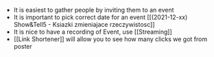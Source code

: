 - It is easiest to gather people by inviting them to an event
- It is important to pick correct date for an event [[(2021-12-xx) Show&Tell5 - Ksiazki zmieniajace rzeczywistosc]]
- It is nice to have a recording of Event, use [[Streaming]]
- [[Link Shortener]] will allow you to see how many clicks we got from poster